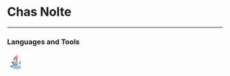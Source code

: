 # Chas Nolte

---

### Languages and Tools

<img src="icons/java.svg" alt="Icon Description" width="40" height="40">
<!-- Repeat the above line for each language and tool -->
